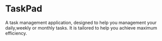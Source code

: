 # TaskPad
A task management application, designed to help you management your daily,weekly or monthly tasks. It is tailored to help you achieve maximum efficiency.
